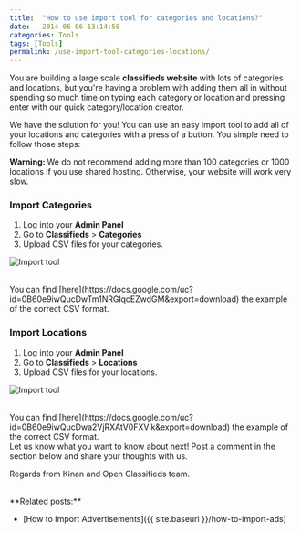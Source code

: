```yaml
---
title:  "How to use import tool for categories and locations?"
date:   2014-06-06 13:14:50
categories: Tools
tags: [Tools]
permalink: /use-import-tool-categories-locations/
---
```

You are building a large scale **classifieds website** with lots of categories and locations, but you're having a problem with adding them all in without spending so much time on typing each category or location and pressing enter with our quick category/location creator.

We have the solution for you! You can use an easy import tool to add all of your locations and categories with a press of a button. You simple need to follow those steps:

<div class="alert alert-warning">
<strong><i class="glyphicon glyphicon-warning-sign"></i> Warning: </strong> We do not recommend adding more than 100 categories or 1000 locations if you use shared hosting. Otherwise, your website will work very slow.
</div>

### Import Categories

1. Log into your **Admin Panel** 
2. Go to **Classifieds** > **Categories** 
3. Upload CSV files for your categories.

![Import tool](//docs.yclas.com/images/import-categories.png) 

<br>
You can find [here](https://docs.google.com/uc?id=0B60e9iwQucDwTm1NRGlqcEZwdGM&export=download) the example of the correct CSV format.

### Import Locations

1. Log into your **Admin Panel** 
2. Go to **Classifieds** > **Locations** 
3. Upload CSV files for your locations.

![Import tool](//docs.yclas.com/images/import-locations.png) 

<br>
You can find [here](https://docs.google.com/uc?id=0B60e9iwQucDwa2VjRXAtV0FXVlk&export=download) the example of the correct CSV format.

<br>
Let us know what you want to know about next! Post a comment in the section below and share your thoughts with us.

Regards from Kinan and Open Classifieds team.

<br>
**Related posts:**

+ [How to Import Advertisements]({{ site.baseurl }}/how-to-import-ads)


